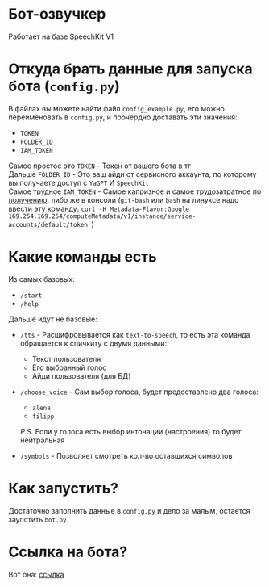 # Бот-озвучкер
Работает на базе SpeechKit V1
# Откуда брать данные для запуска бота (`config.py`)
В файлах вы можете найти файл `config_example.py`, его можно переименовать в `config.py`, и поочердно доставать эти значения:
- `TOKEN`
- `FOLDER_ID`
- `IAM_TOKEN`  

Самое простое это `TOKEN` - Токен от вашего бота в тг  
Дальше `FOLDER_ID` - Это ваш айди от сервисного аккаунта, по которому вы получаете доступ с `YaGPT` И `SpeechKit`  
Самое трудное `IAM_TOKEN` - Самое капризное и самое трудозатратное по [получению](https://yandex.cloud/ru/docs/foundation-models/quickstart/yandexgpt#api_1), либо же в консоли (`git-bash` или `bash` на линуксе надо ввести эту команду: `curl -H Metadata-Flavor:Google 169.254.169.254/computeMetadata/v1/instance/service-accounts/default/token
`) 

# Какие команды есть
Из самых базовых:
- `/start`
- `/help`

Дальше идут не базовые:
- `/tts` - Расшифровывается как `text-to-speech`, то есть эта команда обращается к спичкиту с двумя данными:
  - Текст пользователя
  - Его выбранный голос
  - Айди пользователя (для БД)
- `/choose_voice` - Сам выбор голоса, будет предоставлено два голоса:
  - `alena`
  - `filipp`  
  
  *P.S.* Если у голоса есть выбор интонации (настроения) то будет нейтральная
- `/symbols` - Позволяет смотреть кол-во оставшихся символов

# Как запустить?
Достаточно заполнить данные в `config.py` и дело за малым, остается заупстить `bot.py`
# Ссылка на бота?
Вот она: [ссылка](https://t.me/tts_t5_bot)
